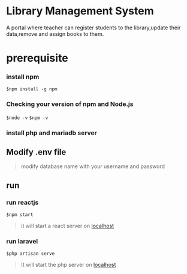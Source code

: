 # Library Management System
A portal where teacher can register students to the library,update their data,remove and  assign books to them.

# prerequisite
### install npm
`$npm install -g npm`
### Checking your version of npm and Node.js 
`$node -v`
`$npm -v`
### install php and mariadb server

## Modify .env file
> modify database name with your username and password 
## run
### run reactjs
`$npm start`
>it will start a react server on [localhost](http://localhost:3000/)
### run laravel
`$php artisan serve`
>It will start the php server on [localhost](http://localhost:8000/)
